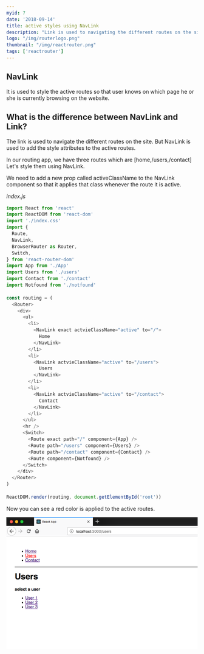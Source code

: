 ```yaml
---
myid: 7
date: '2018-09-14'
title: active styles using NavLink
description: "Link is used to navigating the different routes on the site. But NavLink is used to add the style attributes to the active routes. In our routing app, we have three routes which are home"
logo: "/img/routerlogo.png"
thumbnail: "/img/reactrouter.png"
tags: ['reactrouter']
---
```


## NavLink

It is used to style the active routes so that user knows on which page he or she is currently browsing on the website.

## What is the difference between NavLink and Link?

The link is used to navigate the different routes on the site. But NavLink is used to add the style attributes to the active routes.

In our routing app, we have three routes which are [home,/users,/contact] Let's style them using NavLink.

We need to add a new prop called activeClassName to the NavLink component so that it applies that class whenever the route it is active.

_index.js_

```js
import React from 'react'
import ReactDOM from 'react-dom'
import './index.css'
import {
  Route,
  NavLink,
  BrowserRouter as Router,
  Switch,
} from 'react-router-dom'
import App from './App'
import Users from './users'
import Contact from './contact'
import Notfound from './notfound'

const routing = (
  <Router>
    <div>
      <ul>
        <li>
          <NavLink exact actvieClassName="active" to="/">
            Home
          </NavLink>
        </li>
        <li>
          <NavLink actvieClassName="active" to="/users">
            Users
          </NavLink>
        </li>
        <li>
          <NavLink actvieClassName="active" to="/contact">
            Contact
          </NavLink>
        </li>
      </ul>
      <hr />
      <Switch>
        <Route exact path="/" component={App} />
        <Route path="/users" component={Users} />
        <Route path="/contact" component={Contact} />
        <Route component={Notfound} />
      </Switch>
    </div>
  </Router>
)

ReactDOM.render(routing, document.getElementById('root'))
```

Now you can see a red color is applied to the active routes.

![navlink react router](./activestyle.png)
